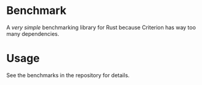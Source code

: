 # Benchmark

A *very simple* benchmarking library for Rust because Criterion has way too many dependencies.

# Usage

See the benchmarks in the repository for details.

